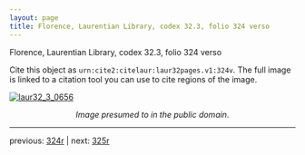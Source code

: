 ```yaml
---
layout: page
title: Florence, Laurentian Library, codex 32.3, folio 324 verso
---
```


Florence, Laurentian Library, codex 32.3, folio 324 verso

Cite this object as `urn:cite2:citelaur:laur32pages.v1:324v`.  The full image is linked to a citation tool you can use to cite regions of the image.

[![laur32_3_0656](http://www.homermultitext.org/iipsrv?IIIF=/project/homer/pyramidal/deepzoom/citelaur/laur32imgs/v1/laur32_3_0656.tif/full/800,/0/default.jpg)](http://www.homermultitext.org/ict2/?urn=urn:cite2:citelaur:laur32imgs.v1:laur32_3_0656) 

<p style="text-align: center; font-style: italic;">Image presumed to in the public domain.</p>

---

previous: [324r](../324r/) | next: [325r](../325r/)